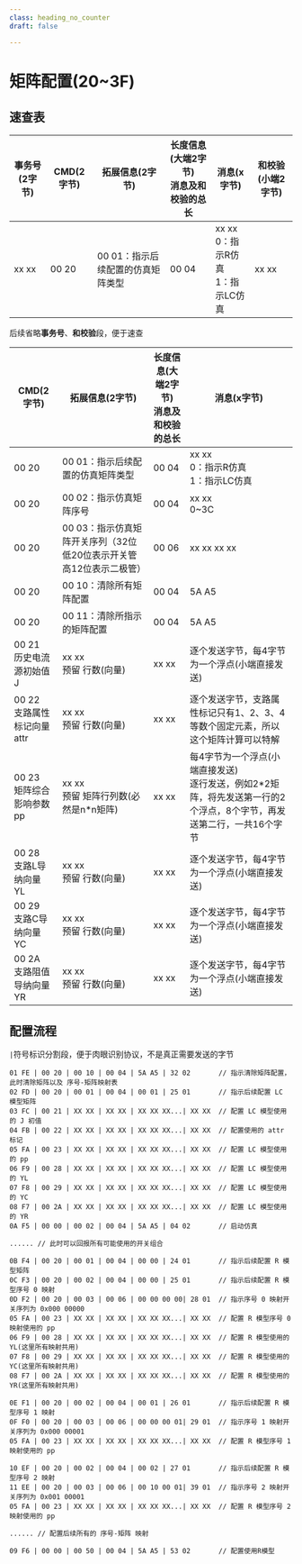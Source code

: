 ```yaml
---
class: heading_no_counter
draft: false

---
```


# 矩阵配置(20~3F)

## 速查表

| 事务号(2字节) | CMD(2字节) | 拓展信息(2字节)                   | 长度信息(大端2字节)<br />消息及和校验的总长 | 消息(x字节)                                | 和校验(小端2字节) |
| ------------- | ---------- | --------------------------------- | ------------------------------------------- | ------------------------------------------ | ----------------- |
| xx xx         | 00 20      | 00 01：指示后续配置的仿真矩阵类型 | 00 04                                       | xx xx<br />0：指示R仿真<br />1：指示LC仿真 | xx xx             |

后续省略**事务号**、**和校验**段，便于速查

| CMD(2字节)                            | 拓展信息(2字节)                                              | 长度信息(大端2字节)<br />消息及和校验的总长 | 消息(x字节)                                                  |
| ------------------------------------- | ------------------------------------------------------------ | ------------------------------------------- | ------------------------------------------------------------ |
| 00 20                                 | 00 01：指示后续配置的仿真矩阵类型                            | 00 04                                       | xx xx<br />0：指示R仿真<br />1：指示LC仿真                   |
| 00 20                                 | 00 02：指示仿真矩阵序号                                      | 00 04                                       | xx xx<br />0~3C                                              |
| 00 20                                 | 00 03：指示仿真矩阵开关序列（32位 低20位表示开关管 高12位表示二极管） | 00 06                                       | xx xx xx xx                                                  |
| 00 20                                 | 00 10：清除所有矩阵配置                                      | 00 04                                       | 5A A5                                                        |
| 00 20                                 | 00 11：清除所指示的矩阵配置                                  | 00 04                                       | 5A A5                                                        |
| 00 21<br />历史电流源初始值<br />J    | xx xx<br />预留 行数(向量)                                   | xx xx                                       | 逐个发送字节，每4字节为一个浮点(小端直接发送)                |
| 00 22<br />支路属性标记向量<br />attr | xx xx<br />预留 行数(向量)                                   | xx xx                                       | 逐个发送字节，支路属性标记只有1、2、3、4等数个固定元素，所以这个矩阵计算可以特解 |
| 00 23<br />矩阵综合影响参数<br />pp   | xx xx<br />预留 矩阵行列数(必然是n*n矩阵)                    | xx xx                                       | 每4字节为一个浮点(小端直接发送)<br />逐行发送，例如2*2矩阵，将先发送第一行的2个浮点，8个字节，再发送第二行，一共16个字节 |
| 00 28<br />支路L导纳向量<br />YL      | xx xx<br />预留 行数(向量)                                   | xx xx                                       | 逐个发送字节，每4字节为一个浮点(小端直接发送)                |
| 00 29<br />支路C导纳向量<br />YC      | xx xx<br />预留 行数(向量)                                   | xx xx                                       | 逐个发送字节，每4字节为一个浮点(小端直接发送)                |
| 00 2A<br />支路阻值导纳向量<br />YR   | xx xx<br />预留 行数(向量)                                   | xx xx                                       | 逐个发送字节，每4字节为一个浮点(小端直接发送)                |

## 配置流程

`|`符号标识分割段，便于肉眼识别协议，不是真正需要发送的字节

```
01 FE | 00 20 | 00 10 | 00 04 | 5A A5 | 32 02		// 指示清除矩阵配置，此时清除矩阵以及 序号-矩阵映射表
02 FD | 00 20 | 00 01 | 00 04 | 00 01 | 25 01		// 指示后续配置 LC 模型矩阵
03 FC | 00 21 | XX XX | XX XX | XX XX XX...| XX XX	// 配置 LC 模型使用的 J 初值
04 FB | 00 22 | XX XX | XX XX | XX XX XX...| XX XX	// 配置使用的 attr 标记
05 FA | 00 23 | XX XX | XX XX | XX XX XX...| XX XX	// 配置 LC 模型使用的 pp
06 F9 | 00 28 | XX XX | XX XX | XX XX XX...| XX XX	// 配置 LC 模型使用的 YL
07 F8 | 00 29 | XX XX | XX XX | XX XX XX...| XX XX	// 配置 LC 模型使用的 YC
08 F7 | 00 2A | XX XX | XX XX | XX XX XX...| XX XX	// 配置 LC 模型使用的 YR
0A F5 | 00 00 | 00 02 | 00 04 | 5A A5 | 04 02		// 启动仿真

...... // 此时可以回报所有可能使用的开关组合

0B F4 | 00 20 | 00 01 | 00 04 | 00 00 | 24 01		// 指示后续配置 R 模型矩阵
0C F3 | 00 20 | 00 02 | 00 04 | 00 00 | 25 01		// 指示后续配置 R 模型序号 0 映射
0D F2 | 00 20 | 00 03 | 00 06 | 00 00 00 00| 28 01	// 指示序号 0 映射开关序列为 0x000 00000
05 FA | 00 23 | XX XX | XX XX | XX XX XX...| XX XX	// 配置 R 模型序号 0 映射使用的 pp
06 F9 | 00 28 | XX XX | XX XX | XX XX XX...| XX XX	// 配置 R 模型使用的 YL(这里所有映射共用)
07 F8 | 00 29 | XX XX | XX XX | XX XX XX...| XX XX	// 配置 R 模型使用的 YC(这里所有映射共用)
08 F7 | 00 2A | XX XX | XX XX | XX XX XX...| XX XX	// 配置 R 模型使用的 YR(这里所有映射共用)

0E F1 | 00 20 | 00 02 | 00 04 | 00 01 | 26 01		// 指示后续配置 R 模型序号 1 映射
0F F0 | 00 20 | 00 03 | 00 06 | 00 00 00 01| 29 01	// 指示序号 1 映射开关序列为 0x000 00001
05 FA | 00 23 | XX XX | XX XX | XX XX XX...| XX XX	// 配置 R 模型序号 1 映射使用的 pp

10 EF | 00 20 | 00 02 | 00 04 | 00 02 | 27 01		// 指示后续配置 R 模型序号 2 映射
11 EE | 00 20 | 00 03 | 00 06 | 00 10 00 01| 39 01	// 指示序号 2 映射开关序列为 0x001 00001
05 FA | 00 23 | XX XX | XX XX | XX XX XX...| XX XX	// 配置 R 模型序号 2 映射使用的 pp

...... // 配置后续所有的 序号-矩阵 映射

09 F6 | 00 00 | 00 50 | 00 04 | 5A A5 | 53 02		// 配置使用R模型

```

